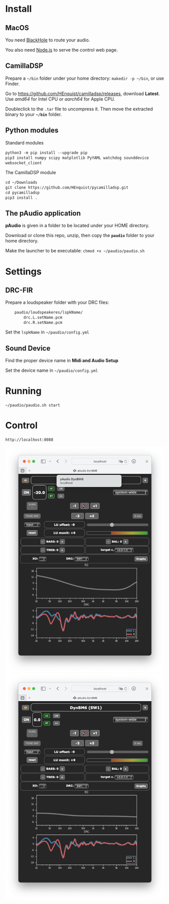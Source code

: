 # Install

## MacOS

You need [BlackHole](https://github.com/ExistentialAudio/BlackHole#installation-instructions) to route your audio.

You also need [Node.js](https://nodejs.org/en) to serve the control web page.

## CamillaDSP

Prepare a `~/bin` folder under your home directory: `makedir -p ~/bin`, or use Finder.

Go to https://github.com/HEnquist/camilladsp/releases, download **Latest**. Use _amd64_ for Intel CPU or _aarch64_ for Apple CPU.

Doubleclick to the `.tar` file to uncompress it. Then move the extracted binary to your **`~/bin`** folder.

## Python modules

Standard modules

    python3 -m pip install --upgrade pip
    pip3 install numpy scipy matplotlib PyYAML watchdog sounddevice websocket_client

The CamillaDSP module

    cd ~/Downloads
    git clone https://github.com/HEnquist/pycamilladsp.git
    cd pycamilladsp
    pip3 install .


## The pAudio application

**pAudio** is given in a folder to be located under your HOME directory.

Download or clone this repo, unzip, then copy the **`paudio`** folder to your home directory.

Make the launcher to be executable: `chmod +x ~/paudio/paudio.sh`

# Settings

## DRC-FIR

Prepare a loudspeaker folder with your DRC files:

        paudio/loudspeakeres/lspkName/
            drc.L.setName.pcm
            drc.R.setName.pcm

Set the `lspkName` in `~/paudio/config.yml`

## Sound Device

Find the proper device name in **Midi and Audio Setup**

Set the device name in `~/paudio/config.yml`

# Running

    ~/paudio/paudio.sh start

# Control

    http://localhost:8088

<img src="./img/pAudio%20web%20-20dB.png" width="500"><img src="./img/pAudio%20web%200dB.png" width="500">

